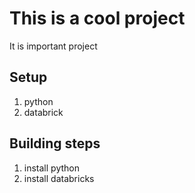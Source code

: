 # This is a cool project

It is important project

## Setup

1. python
2. databrick

## Building steps

1. install python
2. install databricks